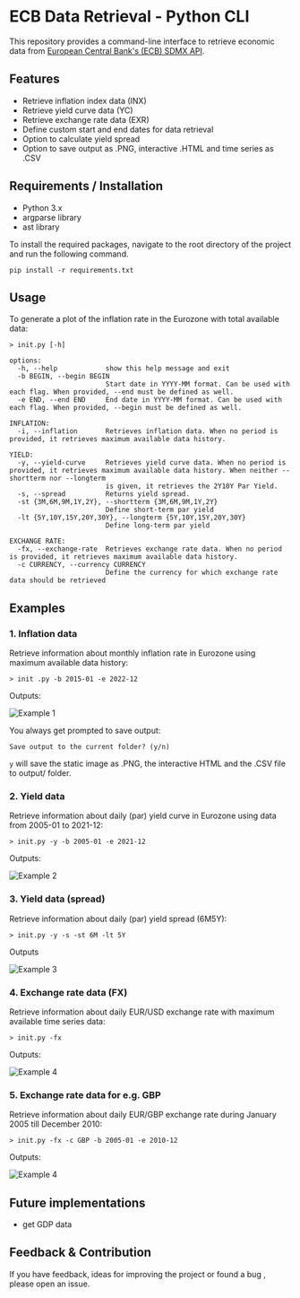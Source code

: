 # ECB Data Retrieval - Python CLI


This repository provides a command-line interface to retrieve economic data from [European Central Bank's (ECB) SDMX API](https://sdw-wsrest.ecb.europa.eu/help/).

## Features
- Retrieve inflation index data (INX) 
- Retrieve yield curve data (YC) 
- Retrieve exchange rate data (EXR)
- Define custom start and end dates for data retrieval 
- Option to calculate yield spread 
- Option to save output as .PNG, interactive .HTML and time series as .CSV

## Requirements / Installation
- Python 3.x
- argparse library
- ast library

To install the required packages, navigate to the root directory of the project and run the following command.

```
pip install -r requirements.txt
```


## Usage
To generate a plot of the inflation rate in the Eurozone with total available data:

```
> init.py [-h]

options:
  -h, --help            show this help message and exit
  -b BEGIN, --begin BEGIN
                        Start date in YYYY-MM format. Can be used with each flag. When provided, --end must be defined as well.
  -e END, --end END     End date in YYYY-MM format. Can be used with each flag. When provided, --begin must be defined as well.

INFLATION:
  -i, --inflation       Retrieves inflation data. When no period is provided, it retrieves maximum available data history.

YIELD:
  -y, --yield-curve     Retrieves yield curve data. When no period is provided, it retrieves maximum available data history. When neither --shortterm nor --longterm
                        is given, it retrieves the 2Y10Y Par Yield.
  -s, --spread          Returns yield spread.
  -st {3M,6M,9M,1Y,2Y}, --shortterm {3M,6M,9M,1Y,2Y}
                        Define short-term par yield
  -lt {5Y,10Y,15Y,20Y,30Y}, --longterm {5Y,10Y,15Y,20Y,30Y}
                        Define long-term par yield

EXCHANGE RATE:
  -fx, --exchange-rate  Retrieves exchange rate data. When no period is provided, it retrieves maximum available data history.
  -c CURRENCY, --currency CURRENCY
                        Define the currency for which exchange rate data should be retrieved
```

## Examples

### 1. Inflation data
Retrieve information about monthly inflation rate in Eurozone using maximum available data history:

```
> init .py -b 2015-01 -e 2022-12
```

 Outputs:

![Example 1](./HICP_Eurozone_2022-12-01-1998-01-01.png)

You always get prompted to save output: 

````
Save output to the current folder? (y/n)
````

`y` will save the static image as .PNG, the interactive HTML and the .CSV file to output/ folder.


### 2. Yield data
Retrieve information about daily (par) yield curve in Eurozone using data from 2005-01 to 2021-12:

```
> init.py -y -b 2005-01 -e 2021-12
```

Outputs:

![Example 2](Yield_curve_2Y10Y_2021-12-31-2005-01-03_spread-False.png)

### 3. Yield data (spread)
Retrieve information about daily (par) yield spread (6M5Y):

```
> init.py -y -s -st 6M -lt 5Y
```

Outputs

![Example 3](Yield_curve_6M5Y_2023-02-02-2004-09-06_spread-True.png)

### 4. Exchange rate data (FX)
Retrieve information about daily EUR/USD exchange rate with maximum available time series data:

```
> init.py -fx
```

Outputs:

![Example 4](./FX_USD_EUR_1999-01-04-2023-02-03.png)

### 5. Exchange rate data for e.g. GBP
Retrieve information about daily EUR/GBP exchange rate during January 2005 till December 2010:

```
> init.py -fx -c GBP -b 2005-01 -e 2010-12
```

Outputs:

![Example 4](./FX_GBP_EUR_2005-01-03-2010-12-31.png)

## Future implementations
- get GDP data


## Feedback & Contribution

If you have feedback, ideas for improving the project or found a bug , please open an issue.
